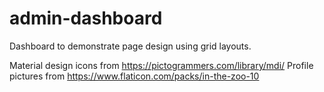 # admin-dashboard

Dashboard to demonstrate page design using grid layouts.

Material design icons from https://pictogrammers.com/library/mdi/
Profile pictures from https://www.flaticon.com/packs/in-the-zoo-10
